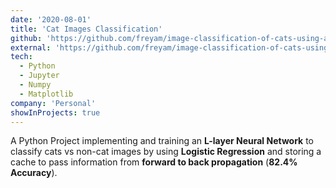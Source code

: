 ```yaml
---
date: '2020-08-01'
title: 'Cat Images Classification'
github: 'https://github.com/freyam/image-classification-of-cats-using-a-neural-network'
external: 'https://github.com/freyam/image-classification-of-cats-using-a-neural-network'
tech:
  - Python
  - Jupyter
  - Numpy
  - Matplotlib
company: 'Personal'
showInProjects: true
---
```


A Python Project implementing and training an **L-layer Neural Network** to classify cats vs non-cat images by using **Logistic Regression** and storing a cache to pass information from **forward to back propagation** (**82.4% Accuracy**).
